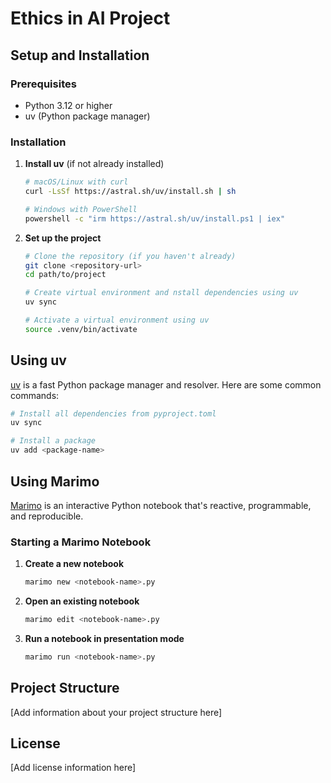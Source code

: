 # Ethics in AI Project

## Setup and Installation

### Prerequisites
- Python 3.12 or higher
- uv (Python package manager)

### Installation

1. **Install uv** (if not already installed)

   ```bash
   # macOS/Linux with curl
   curl -LsSf https://astral.sh/uv/install.sh | sh

   # Windows with PowerShell
   powershell -c "irm https://astral.sh/uv/install.ps1 | iex"
   ```

2. **Set up the project**

   ```bash
   # Clone the repository (if you haven't already)
   git clone <repository-url>
   cd path/to/project
   
   # Create virtual environment and nstall dependencies using uv
   uv sync

   # Activate a virtual environment using uv
   source .venv/bin/activate
   ```

## Using uv

[uv](https://github.com/astral-sh/uv) is a fast Python package manager and resolver. Here are some common commands:

```bash
# Install all dependencies from pyproject.toml
uv sync

# Install a package
uv add <package-name>
```

## Using Marimo

[Marimo](https://marimo.io/) is an interactive Python notebook that's reactive, programmable, and reproducible.

### Starting a Marimo Notebook

1. **Create a new notebook**

   ```bash
   marimo new <notebook-name>.py
   ```

2. **Open an existing notebook**

   ```bash
   marimo edit <notebook-name>.py
   ```

3. **Run a notebook in presentation mode**

   ```bash
   marimo run <notebook-name>.py
   ```

## Project Structure

[Add information about your project structure here]

## License

[Add license information here]